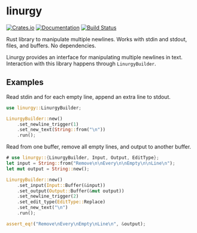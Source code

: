# linurgy

[![Crates.io](https://img.shields.io/crates/v/linurgy.svg)](https://crates.io/crates/linurgy)
[![Documentation](https://docs.rs/linurgy/badge.svg)](https://docs.rs/linurgy/)
[![Build Status](https://travis-ci.org/sonro/linurgy.svg?branch=master)](https://travis-ci.org/sonro/linurgy)

Rust library to manipulate multiple newlines. Works with stdin and stdout, files, and buffers. No dependencies.

Linurgy provides an interface for manipulating multiple newlines in text.
Interaction with this library happens through `LinurgyBuilder`.

## Examples

Read stdin and for each empty line, append an extra line to stdout.

```rust
use linurgy::LinurgyBuilder;

LinurgyBuilder::new()
    .set_newline_trigger(1)
    .set_new_text(String::from("\n"))
    .run();
```

Read from one buffer, remove all empty lines, and output to another buffer.

```rust
# use linurgy::{LinurgyBuilder, Input, Output, EditType};
let input = String::from("Remove\n\nEvery\n\nEmpty\n\nLine\n");
let mut output = String::new();

LinurgyBuilder::new()
    .set_input(Input::Buffer(&input))
    .set_output(Output::Buffer(&mut output))
    .set_newline_trigger(2)
    .set_edit_type(EditType::Replace)
    .set_new_text("\n")
    .run();

assert_eq!("Remove\nEvery\nEmpty\nLine\n", &output);
```
